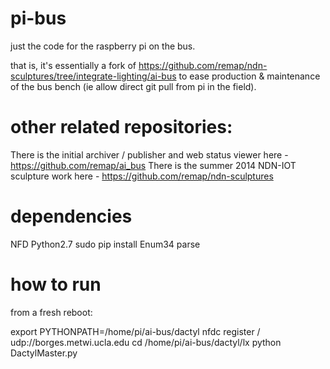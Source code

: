 # pi-bus
just the code for the raspberry pi on the bus. 

that is, it's essentially a fork of https://github.com/remap/ndn-sculptures/tree/integrate-lighting/ai-bus
to ease production & maintenance of the bus bench (ie allow direct git pull from pi in the field). 

# other related repositories:
There is the initial archiver / publisher and web status viewer here - https://github.com/remap/ai_bus
There is the summer 2014 NDN-IOT sculpture work here - https://github.com/remap/ndn-sculptures


# dependencies

NFD
Python2.7 
sudo pip install Enum34 parse

# how to run

from a fresh reboot:

export PYTHONPATH=/home/pi/ai-bus/dactyl
nfdc register / udp://borges.metwi.ucla.edu
cd /home/pi/ai-bus/dactyl/lx
python DactylMaster.py 
